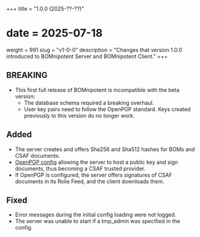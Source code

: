 +++
title = "1.0.0 (2025-??-??)"
# date = 2025-07-18
weight = 991
slug = "v1-0-0"
description = "Changes that version 1.0.0 introduced to BOMnipotent Server and BOMnipotent Client."
+++

## BREAKING
- This first full release of BOMnipotent is incompatible with the beta version:
  - The database schema required a breaking overhaul.
  - User key pairs need to follow the OpenPGP standard. Keys created previously to this version do no longer work.

## Added
- The server creates and offers Sha256 and Sha512 hashes for BOMs and CSAF documents.
- [OpenPGP config](/server/configuration/optional/open-pgp/) allowing the server to host a public key and sign documents, thus becoming a CSAF trusted provider.
- If OpenPGP is configured, the server offers signatures of CSAF documents in its Rolie Feed, and the client downloads them.

## Fixed
- Error messages during the initial config loading were not logged.
- The server was unable to start if a tmp_admin was specified in the config.
